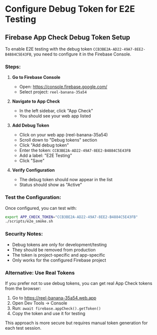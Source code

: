 # Configure Debug Token for E2E Testing

## Firebase App Check Debug Token Setup

To enable E2E testing with the debug token `CCB3BE2A-AD22-49A7-8EE2-B4884C5E43FB`, you need to configure it in the Firebase Console.

### Steps:

1. **Go to Firebase Console**
   - Open: https://console.firebase.google.com/
   - Select project: `reel-banana-35a54`

2. **Navigate to App Check**
   - In the left sidebar, click "App Check"
   - You should see your web app listed

3. **Add Debug Token**
   - Click on your web app (reel-banana-35a54)
   - Scroll down to "Debug tokens" section
   - Click "Add debug token"
   - Enter the token: `CCB3BE2A-AD22-49A7-8EE2-B4884C5E43FB`
   - Add a label: "E2E Testing"
   - Click "Save"

4. **Verify Configuration**
   - The debug token should now appear in the list
   - Status should show as "Active"

### Test the Configuration:

Once configured, you can test with:

```bash
export APP_CHECK_TOKEN="CCB3BE2A-AD22-49A7-8EE2-B4884C5E43FB"
./scripts/e2e_smoke.sh
```

### Security Notes:

- Debug tokens are only for development/testing
- They should be removed from production
- The token is project-specific and app-specific
- Only works for the configured Firebase project

### Alternative: Use Real Tokens

If you prefer not to use debug tokens, you can get real App Check tokens from the browser:

1. Go to https://reel-banana-35a54.web.app
2. Open Dev Tools → Console
3. Run: `await firebase.appCheck().getToken()`
4. Copy the token and use it for testing

This approach is more secure but requires manual token generation for each test session.
